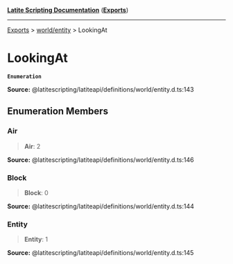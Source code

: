 [**Latite Scripting Documentation**](../../README.md) ([**Exports**](../../exports.md))

---

[Exports](../../exports.md) > [world/entity](../index.md) > LookingAt

# LookingAt

**`Enumeration`**

**Source:** @latitescripting/latiteapi/definitions/world/entity.d.ts:143

## Enumeration Members

### Air

> **Air**: 2

**Source:** @latitescripting/latiteapi/definitions/world/entity.d.ts:146

### Block

> **Block**: 0

**Source:** @latitescripting/latiteapi/definitions/world/entity.d.ts:144

### Entity

> **Entity**: 1

**Source:** @latitescripting/latiteapi/definitions/world/entity.d.ts:145
